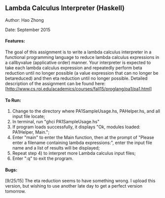 ## Lambda Calculus Interpreter (Haskell)

Author: Hao Zhong

Date: September 2015

#### Features:
The goal of this assignment is to write a lambda calculus interpreter in a functional programming language to reduce lambda calculus expressions in a callbyvalue (applicative order) manner.
Your interpreter is expected to take each lambda calculus expression and repeatedly perform beta reduction until no longer possible (a value expression that can no longer be betareduced) and then eta reduction until no longer possible.
Detailed description of the assignment can be found here: [http://www.cs.rpi.edu/academics/courses/fall15/proglang/pa1/pa1.html]


#### To Run:
1. Change to the directory where PA1SampleUsage.hs, PAHelper.hs, and all input file locate;
2. In terminal, run "ghci PA1SampleUsage.hs"
3. If program loads successfully, it displays "Ok, modules loaded: PA1Helper, Main.";
4. Enter "main" to enter the Main function, then at the prompt of "Please enter a filename containing lambda expressions:", enter the input file name and a list of results will be displayed;
5. Repeat step 4) to interpret more Lambda calculus input files;
6. Enter ":q" to exit the program.

#### Bugs: 
[9/25/15] The eta reduction seems to have something wrong. I upload this version, but wishing to use another late day to get a perfect version tomorrow.